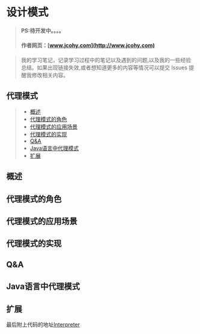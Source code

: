 

#  设计模式
> #### PS:待开发中。。。。
> #### 作者网页：[www.jcohy.com](http://www.jcohy.com)

>  我的学习笔记，记录学习过程中的笔记以及遇到的问题,以及我的一些经验总结。如果出现链接失效,或者想知道更多的内容等情况可以提交 Issues 提醒我修改相关内容。

## 代理模式
> * [概述](#gaishu)
> * [代理模式的角色](#role)
> * [代理模式的应用场景](#sign)
> * [代理模式的实现](#shixian)
> * [Q&A](#qa)
> * [Java语言中代理模式](#java)
> * [扩展](#kuozhan)

<p id="gaishu">

##  概述



<p id="role">

## 代理模式的角色



<p id="sign">

##  代理模式的应用场景



<p id="shixian">

## 代理模式的实现



<p id="qa">

##  Q&A


<p id="java">

##  Java语言中代理模式




<p id="kuozhan">

##  扩展


最后附上代码的地址[Interpreter](https://github.com/jiachao23/IdeaStudy/tree/master/src/com/study/designpattern/Interpreter)